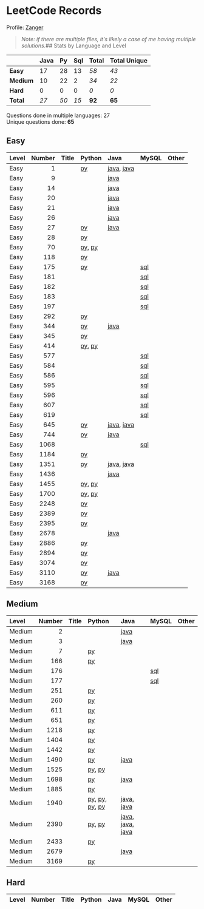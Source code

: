 # LeetCode Records

Profile: [Zanger](https://leetcode.com/u/Zanger/)

> *Note: if there are multiple files, it's likely a case of me having multiple solutions.*## Stats by Language and Level

|            | **Java**   | **Py**   | **Sql**   | **Total**   | **Total Unique**   |
|:-----------|:-----------|:---------|:----------|:------------|:-------------------|
| **Easy**   | 17         | 28       | 13        | *58*        | *43*               |
| **Medium** | 10         | 22       | 2         | *34*        | *22*               |
| **Hard**   | 0          | 0        | 0         | *0*         | *0*                |
| **Total**  | *27*       | *50*     | *15*      | **92**      | **65**             |

Questions done in multiple languages:	27
<br>
Unique questions done:		**65**


## Easy
| Level   |   Number | Title   | Python                                                                             | Java                                                                                                      | MySQL                             | Other   |
|:--------|---------:|:--------|:-----------------------------------------------------------------------------------|:----------------------------------------------------------------------------------------------------------|:----------------------------------|:--------|
| Easy    |        1 |         | [py](<my-submissions/e1.py>)                                                       | [java](<my-submissions/e1 - brute force.java>), [java](<my-submissions/e1.java>)                          |                                   |         |
| Easy    |        9 |         |                                                                                    | [java](<my-submissions/e9.java>)                                                                          |                                   |         |
| Easy    |       14 |         |                                                                                    | [java](<my-submissions/e14.java>)                                                                         |                                   |         |
| Easy    |       20 |         |                                                                                    | [java](<my-submissions/e20.java>)                                                                         |                                   |         |
| Easy    |       21 |         |                                                                                    | [java](<my-submissions/e21.java>)                                                                         |                                   |         |
| Easy    |       26 |         |                                                                                    | [java](<my-submissions/e26.java>)                                                                         |                                   |         |
| Easy    |       27 |         | [py](<my-submissions/e27.py>)                                                      | [java](<my-submissions/e27.java>)                                                                         |                                   |         |
| Easy    |       28 |         | [py](<my-submissions/e28.py>)                                                      |                                                                                                           |                                   |         |
| Easy    |       70 |         | [py](<my-submissions/e70 - bottomup.py>), [py](<my-submissions/e70 - topdown.py>)  |                                                                                                           |                                   |         |
| Easy    |      118 |         | [py](<my-submissions/e118.py>)                                                     |                                                                                                           |                                   |         |
| Easy    |      175 |         | [py](<my-submissions/e175.py>)                                                     |                                                                                                           | [sql](<my-submissions/e175.sql>)  |         |
| Easy    |      181 |         |                                                                                    |                                                                                                           | [sql](<my-submissions/e181.sql>)  |         |
| Easy    |      182 |         |                                                                                    |                                                                                                           | [sql](<my-submissions/e182.sql>)  |         |
| Easy    |      183 |         |                                                                                    |                                                                                                           | [sql](<my-submissions/e183.sql>)  |         |
| Easy    |      197 |         |                                                                                    |                                                                                                           | [sql](<my-submissions/e197.sql>)  |         |
| Easy    |      292 |         | [py](<my-submissions/e292.py>)                                                     |                                                                                                           |                                   |         |
| Easy    |      344 |         | [py](<my-submissions/e344.py>)                                                     | [java](<my-submissions/e344.java>)                                                                        |                                   |         |
| Easy    |      345 |         | [py](<my-submissions/e345.py>)                                                     |                                                                                                           |                                   |         |
| Easy    |      414 |         | [py](<my-submissions/e414 - sorting.py>), [py](<my-submissions/e414.py>)           |                                                                                                           |                                   |         |
| Easy    |      577 |         |                                                                                    |                                                                                                           | [sql](<my-submissions/e577.sql>)  |         |
| Easy    |      584 |         |                                                                                    |                                                                                                           | [sql](<my-submissions/e584.sql>)  |         |
| Easy    |      586 |         |                                                                                    |                                                                                                           | [sql](<my-submissions/e586.sql>)  |         |
| Easy    |      595 |         |                                                                                    |                                                                                                           | [sql](<my-submissions/e595.sql>)  |         |
| Easy    |      596 |         |                                                                                    |                                                                                                           | [sql](<my-submissions/e596.sql>)  |         |
| Easy    |      607 |         |                                                                                    |                                                                                                           | [sql](<my-submissions/e607.sql>)  |         |
| Easy    |      619 |         |                                                                                    |                                                                                                           | [sql](<my-submissions/e619.sql>)  |         |
| Easy    |      645 |         | [py](<my-submissions/e645.py>)                                                     | [java](<my-submissions/e645 v1 moderate runtime.java>), [java](<my-submissions/e645 v2 even slower.java>) |                                   |         |
| Easy    |      744 |         | [py](<my-submissions/e744.py>)                                                     | [java](<my-submissions/e744.java>)                                                                        |                                   |         |
| Easy    |     1068 |         |                                                                                    |                                                                                                           | [sql](<my-submissions/e1068.sql>) |         |
| Easy    |     1184 |         | [py](<my-submissions/e1184.py>)                                                    |                                                                                                           |                                   |         |
| Easy    |     1351 |         | [py](<my-submissions/e1351.py>)                                                    | [java](<my-submissions/e1351 v1 inefficient.java>), [java](<my-submissions/e1351 v2 optimized.java>)      |                                   |         |
| Easy    |     1436 |         |                                                                                    | [java](<my-submissions/e1436.java>)                                                                       |                                   |         |
| Easy    |     1455 |         | [py](<my-submissions/e1455 v2 less efficient.py>), [py](<my-submissions/e1455.py>) |                                                                                                           |                                   |         |
| Easy    |     1700 |         | [py](<my-submissions/e1700 v1.py>), [py](<my-submissions/e1700 v2.py>)             |                                                                                                           |                                   |         |
| Easy    |     2248 |         | [py](<my-submissions/e2248.py>)                                                    |                                                                                                           |                                   |         |
| Easy    |     2389 |         | [py](<my-submissions/e2389.py>)                                                    |                                                                                                           |                                   |         |
| Easy    |     2395 |         | [py](<my-submissions/e2395.py>)                                                    |                                                                                                           |                                   |         |
| Easy    |     2678 |         |                                                                                    | [java](<my-submissions/e2678.java>)                                                                       |                                   |         |
| Easy    |     2886 |         | [py](<my-submissions/e2886.py>)                                                    |                                                                                                           |                                   |         |
| Easy    |     2894 |         | [py](<my-submissions/e2894.py>)                                                    |                                                                                                           |                                   |         |
| Easy    |     3074 |         | [py](<my-submissions/e3074.py>)                                                    |                                                                                                           |                                   |         |
| Easy    |     3110 |         | [py](<my-submissions/e3110.py>)                                                    | [java](<my-submissions/e3110.java>)                                                                       |                                   |         |
| Easy    |     3168 |         | [py](<my-submissions/e3168 Weekly Contest 400.py>)                                 |                                                                                                           |                                   |         |

## Medium
| Level   |   Number | Title   | Python                                                                                                                                                                                                   | Java                                                                                                                                                  | MySQL                            | Other   |
|:--------|---------:|:--------|:---------------------------------------------------------------------------------------------------------------------------------------------------------------------------------------------------------|:------------------------------------------------------------------------------------------------------------------------------------------------------|:---------------------------------|:--------|
| Medium  |        2 |         |                                                                                                                                                                                                          | [java](<my-submissions/m2.java>)                                                                                                                      |                                  |         |
| Medium  |        3 |         |                                                                                                                                                                                                          | [java](<my-submissions/m3.java>)                                                                                                                      |                                  |         |
| Medium  |        7 |         | [py](<my-submissions/m7.py>)                                                                                                                                                                             |                                                                                                                                                       |                                  |         |
| Medium  |      166 |         | [py](<my-submissions/m166.py>)                                                                                                                                                                           |                                                                                                                                                       |                                  |         |
| Medium  |      176 |         |                                                                                                                                                                                                          |                                                                                                                                                       | [sql](<my-submissions/m176.sql>) |         |
| Medium  |      177 |         |                                                                                                                                                                                                          |                                                                                                                                                       | [sql](<my-submissions/m177.sql>) |         |
| Medium  |      251 |         | [py](<my-submissions/m251.py>)                                                                                                                                                                           |                                                                                                                                                       |                                  |         |
| Medium  |      260 |         | [py](<my-submissions/m260.py>)                                                                                                                                                                           |                                                                                                                                                       |                                  |         |
| Medium  |      611 |         | [py](<my-submissions/m611.py>)                                                                                                                                                                           |                                                                                                                                                       |                                  |         |
| Medium  |      651 |         | [py](<my-submissions/m651.py>)                                                                                                                                                                           |                                                                                                                                                       |                                  |         |
| Medium  |     1218 |         | [py](<my-submissions/m1218.py>)                                                                                                                                                                          |                                                                                                                                                       |                                  |         |
| Medium  |     1404 |         | [py](<my-submissions/m1404.py>)                                                                                                                                                                          |                                                                                                                                                       |                                  |         |
| Medium  |     1442 |         | [py](<my-submissions/m1442.py>)                                                                                                                                                                          |                                                                                                                                                       |                                  |         |
| Medium  |     1490 |         | [py](<my-submissions/m1490.py>)                                                                                                                                                                          | [java](<my-submissions/m1490.java>)                                                                                                                   |                                  |         |
| Medium  |     1525 |         | [py](<my-submissions/m1525 v1.py>), [py](<my-submissions/m1525 v2.py>)                                                                                                                                   |                                                                                                                                                       |                                  |         |
| Medium  |     1698 |         | [py](<my-submissions/m1698 v1.py>)                                                                                                                                                                       | [java](<my-submissions/m1698 v1.java>)                                                                                                                |                                  |         |
| Medium  |     1885 |         | [py](<my-submissions/m1885.py>)                                                                                                                                                                          |                                                                                                                                                       |                                  |         |
| Medium  |     1940 |         | [py](<my-submissions/m1940 Iterative Removed TryExcept.py>), [py](<my-submissions/m1940 Iterative TryExcept.py>), [py](<my-submissions/m1940 counter.py>), [py](<my-submissions/m1940 subset method.py>) | [java](<my-submissions/m1940 Iterative.java>), [java](<my-submissions/m1940 counter.java>)                                                            |                                  |         |
| Medium  |     2390 |         | [py](<my-submissions/m2390 v1.py>), [py](<my-submissions/m2390 v2.py>)                                                                                                                                   | [java](<my-submissions/m2390 v1 Stack.java>), [java](<my-submissions/m2390 v2 Deque.java>), [java](<my-submissions/m2390 v3 just StringBuilder.java>) |                                  |         |
| Medium  |     2433 |         | [py](<my-submissions/m2433.py>)                                                                                                                                                                          |                                                                                                                                                       |                                  |         |
| Medium  |     2679 |         |                                                                                                                                                                                                          | [java](<my-submissions/m2679.java>)                                                                                                                   |                                  |         |
| Medium  |     3169 |         | [py](<my-submissions/m3169 Weekly Contest 400.py>)                                                                                                                                                       |                                                                                                                                                       |                                  |         |

## Hard
| Level   | Number   | Title   | Python   | Java   | MySQL   | Other   |
|---------|----------|---------|----------|--------|---------|---------|